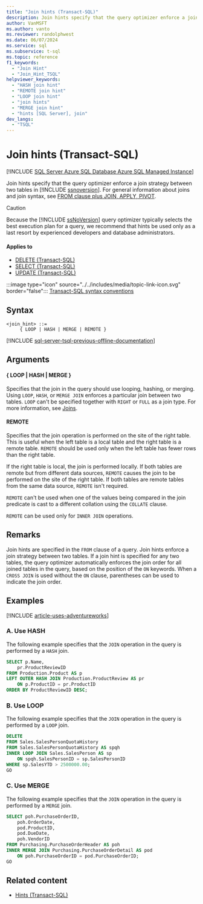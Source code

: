 ```yaml
---
title: "Join hints (Transact-SQL)"
description: Join hints specify that the query optimizer enforce a join strategy between two tables in SQL Server.
author: VanMSFT
ms.author: vanto
ms.reviewer: randolphwest
ms.date: 06/07/2024
ms.service: sql
ms.subservice: t-sql
ms.topic: reference
f1_keywords:
  - "Join Hint"
  - "Join_Hint_TSQL"
helpviewer_keywords:
  - "HASH join hint"
  - "REMOTE join hint"
  - "LOOP join hint"
  - "join hints"
  - "MERGE join hint"
  - "hints [SQL Server], join"
dev_langs:
  - "TSQL"
---
```

# Join hints (Transact-SQL)

[!INCLUDE [SQL Server Azure SQL Database Azure SQL Managed Instance](../../includes/applies-to-version/sql-asdb-asdbmi.md)]

Join hints specify that the query optimizer enforce a join strategy between two tables in [!INCLUDE [ssnoversion](../../includes/ssnoversion-md.md)]. For general information about joins and join syntax, see [FROM clause plus JOIN, APPLY, PIVOT](from-transact-sql.md).

> [!CAUTION]  
> Because the [!INCLUDE [ssNoVersion](../../includes/ssnoversion-md.md)] query optimizer typically selects the best execution plan for a query, we recommend that hints be used only as a last resort by experienced developers and database administrators.

#### Applies to

- [DELETE (Transact-SQL)](../statements/delete-transact-sql.md)
- [SELECT (Transact-SQL)](select-transact-sql.md)
- [UPDATE (Transact-SQL)](update-transact-sql.md)

:::image type="icon" source="../../includes/media/topic-link-icon.svg" border="false"::: [Transact-SQL syntax conventions](../../t-sql/language-elements/transact-sql-syntax-conventions-transact-sql.md)

## Syntax

```syntaxsql
<join_hint> ::=
     { LOOP | HASH | MERGE | REMOTE }
```

[!INCLUDE [sql-server-tsql-previous-offline-documentation](../../includes/sql-server-tsql-previous-offline-documentation.md)]

## Arguments

#### { LOOP | HASH | MERGE }

Specifies that the join in the query should use looping, hashing, or merging. Using `LOOP`, `HASH`, or `MERGE JOIN` enforces a particular join between two tables. `LOOP` can't be specified together with `RIGHT` or `FULL` as a join type. For more information, see [Joins](../../relational-databases/performance/joins.md).

#### REMOTE

Specifies that the join operation is performed on the site of the right table. This is useful when the left table is a local table and the right table is a remote table. `REMOTE` should be used only when the left table has fewer rows than the right table.

If the right table is local, the join is performed locally. If both tables are remote but from different data sources, `REMOTE` causes the join to be performed on the site of the right table. If both tables are remote tables from the same data source, `REMOTE` isn't required.

`REMOTE` can't be used when one of the values being compared in the join predicate is cast to a different collation using the `COLLATE` clause.

`REMOTE` can be used only for `INNER JOIN` operations.

## Remarks

Join hints are specified in the `FROM` clause of a query. Join hints enforce a join strategy between two tables. If a join hint is specified for any two tables, the query optimizer automatically enforces the join order for all joined tables in the query, based on the position of the `ON` keywords. When a `CROSS JOIN` is used without the `ON` clause, parentheses can be used to indicate the join order.

## Examples

[!INCLUDE [article-uses-adventureworks](../../includes/article-uses-adventureworks.md)]

### A. Use HASH

The following example specifies that the `JOIN` operation in the query is performed by a `HASH` join.

```sql
SELECT p.Name,
    pr.ProductReviewID
FROM Production.Product AS p
LEFT OUTER HASH JOIN Production.ProductReview AS pr
    ON p.ProductID = pr.ProductID
ORDER BY ProductReviewID DESC;
```

### B. Use LOOP

The following example specifies that the `JOIN` operation in the query is performed by a `LOOP` join.

```sql
DELETE
FROM Sales.SalesPersonQuotaHistory
FROM Sales.SalesPersonQuotaHistory AS spqh
INNER LOOP JOIN Sales.SalesPerson AS sp
    ON spqh.SalesPersonID = sp.SalesPersonID
WHERE sp.SalesYTD > 2500000.00;
GO
```

### C. Use MERGE

The following example specifies that the `JOIN` operation in the query is performed by a `MERGE` join.

```sql
SELECT poh.PurchaseOrderID,
    poh.OrderDate,
    pod.ProductID,
    pod.DueDate,
    poh.VendorID
FROM Purchasing.PurchaseOrderHeader AS poh
INNER MERGE JOIN Purchasing.PurchaseOrderDetail AS pod
    ON poh.PurchaseOrderID = pod.PurchaseOrderID;
GO
```

## Related content

- [Hints (Transact-SQL)](hints-transact-sql.md)
